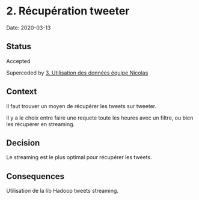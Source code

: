 # 2. Récupération tweeter

Date: 2020-03-13

## Status

Accepted

Superceded by [3. Utilisation des données équipe Nicolas](0003-utilisation-des-donn-es-quipe-nicolas.md)

## Context

Il faut trouver un moyen de récupérer les tweets sur tweeter.

Il y a le choix entre faire une requete toute les heures avec un filtre, ou bien
les récupérer en streaming.

## Decision

Le streaming est le plus optimal pour récupérer les tweets.

## Consequences

Utilisation de la lib Hadoop tweets streaming.
